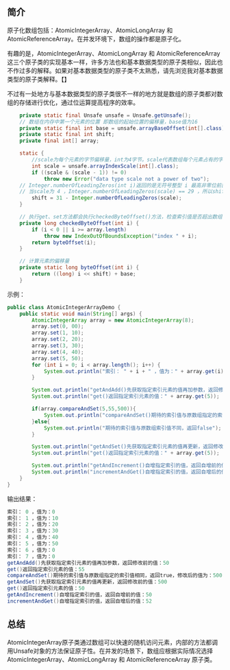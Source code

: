 ## 简介

原子化数组包括：AtomicIntegerArray、AtomicLongArray 和 AtomicReferenceArray。在并发环境下，数组的操作都是原子化。

有趣的是，AtomicIntegerArray、AtomicLongArray 和 AtomicReferenceArray这三个原子类的实现基本一样，许多方法也和基本数据类型的原子类相似，因此也不作过多的解释。如果对基本数据类型的原子类不太熟悉，请先浏览我对基本数据类型的原子类解释。【[](https://www.jianshu.com/p/5d87871b4bf9)】

不过有一处地方与基本数据类型的原子类很不一样的地方就是数组的原子类都对数组的存储进行优化，通过位运算提高程序的效率。

```java
    private static final Unsafe unsafe = Unsafe.getUnsafe();
    // 数组在内存中第一个元素的位置 即数组的起始位置的偏移量，base值为16
    private static final int base = unsafe.arrayBaseOffset(int[].class);
    private static final int shift;
    private final int[] array;

    static {
        //scale为每个元素的字节偏移量，int为4字节。scale代表数组每个元素占有的字节数
        int scale = unsafe.arrayIndexScale(int[].class);
        if ((scale & (scale - 1)) != 0)
            throw new Error("data type scale not a power of two");
	// Integer.numberOfLeadingZeros(int i)返回的是无符号整型 i 最高非零位前面 0 的个数
	// 当scale为 4 ，Integer.numberOfLeadingZeros(scale) == 29 ，所以shift的值为 2
        shift = 31 - Integer.numberOfLeadingZeros(scale);
    }

    // 执行get、set方法都会执行checkedByteOffset()方法，检查索引值是否超出数组长度，如果没超出就执行byteOffset()方法
    private long checkedByteOffset(int i) {
        if (i < 0 || i >= array.length)
            throw new IndexOutOfBoundsException("index " + i);
        return byteOffset(i);
    }

    // 计算元素的偏移量
    private static long byteOffset(int i) {
        return ((long) i << shift) + base;
    }
```

示例：

```java
public class AtomicIntegerArrayDemo {
    public static void main(String[] args) {
        AtomicIntegerArray array = new AtomicIntegerArray(8);
        array.set(0, 00);
        array.set(1, 10);
        array.set(2, 20);
        array.set(3, 30);
        array.set(4, 40);
        array.set(5, 50);
        for (int i = 0; i < array.length(); i++) {
            System.out.println("索引： " + i + " ，值为：" + array.get(i));
        }

        System.out.println("getAndAdd()先获取指定索引元素的值再加参数，返回修改前的值：" + array.getAndAdd(5,5));
        System.out.println("get()返回指定索引元素的值：" + array.get(5));

        if(array.compareAndSet(5,55,500)){
            System.out.println("compareAndSet()期待的索引值与原数组指定的索引值相同，返回true，修改后的值为：" + array.get(5));
        }else{
            System.out.println("期待的索引值与原数组索引值不同，返回false");
        }

        System.out.println("getAndSet()先获取指定索引元素的值再更新，返回修改前的值：" + array.getAndSet(5,50));
        System.out.println("get()返回指定索引元素的值：" + array.get(5));

        System.out.println("getAndIncrement()自增指定索引的值，返回自增前的值：" + array.getAndIncrement(5));
        System.out.println("incrementAndGet()自增指定索引的值，返回自增后的值：" + array.incrementAndGet(5));
    }
}
```
输出结果：
```java
索引： 0 ，值为：0
索引： 1 ，值为：10
索引： 2 ，值为：20
索引： 3 ，值为：30
索引： 4 ，值为：40
索引： 5 ，值为：50
索引： 6 ，值为：0
索引： 7 ，值为：0
getAndAdd()先获取指定索引元素的值再加参数，返回修改前的值：50
get()返回指定索引元素的值：55
compareAndSet()期待的索引值与原数组指定的索引值相同，返回true，修改后的值为：500
getAndSet()先获取指定索引元素的值再更新，返回修改前的值：500
get()返回指定索引元素的值：50
getAndIncrement()自增指定索引的值，返回自增前的值：50
incrementAndGet()自增指定索引的值，返回自增后的值：52
```



## 总结

AtomicIntegerArray原子类通过数组可以快速的随机访问元素，内部的方法都调用Unsafe对象的方法保证原子性。在并发的场景下，数组应根据实际情况选择AtomicIntegerArray、AtomicLongArray 和 AtomicReferenceArray 原子类。



